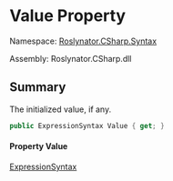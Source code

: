 # Value Property

Namespace: [Roslynator.CSharp.Syntax](../../README.md)

Assembly: Roslynator\.CSharp\.dll

## Summary

The initialized value, if any\.

```csharp
public ExpressionSyntax Value { get; }
```

#### Property Value

[ExpressionSyntax](https://docs.microsoft.com/en-us/dotnet/api/microsoft.codeanalysis.csharp.syntax.expressionsyntax)



